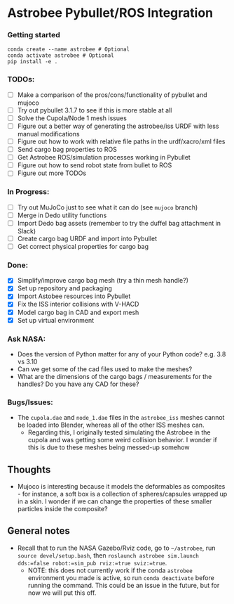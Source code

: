 # Astrobee Pybullet/ROS Integration

### Getting started

```
conda create --name astrobee # Optional
conda activate astrobee # Optional
pip install -e .
```

### TODOs:
- [ ] Make a comparison of the pros/cons/functionality of pybullet and mujoco
- [ ] Try out pybullet 3.1.7 to see if this is more stable at all
- [ ] Solve the Cupola/Node 1 mesh issues
- [ ] Figure out a better way of generating the astrobee/iss URDF with less manual modifications
- [ ] Figure out how to work with relative file paths in the urdf/xacro/xml files
- [ ] Send cargo bag properties to ROS
- [ ] Get Astrobee ROS/simulation processes working in Pybullet
- [ ] Figure out how to send robot state from bullet to ROS
- [ ] Figure out more TODOs

### In Progress:
- [ ] Try out MuJoCo just to see what it can do (see `mujoco` branch)
- [ ] Merge in Dedo utility functions
- [ ] Import Dedo bag assets (remember to try the duffel bag attachment in Slack)
- [ ] Create cargo bag URDF and import into Pybullet
- [ ] Get correct physical properties for cargo bag

### Done:
- [X] Simplify/improve cargo bag mesh (try a thin mesh handle?)
- [X] Set up repository and packaging
- [X] Import Astobee resources into Pybullet
- [X] Fix the ISS interior collisions with V-HACD
- [X] Model cargo bag in CAD and export mesh
- [X] Set up virtual environment

### Ask NASA:
- Does the version of Python matter for any of your Python code? e.g. 3.8 vs 3.10
- Can we get some of the cad files used to make the meshes?
- What are the dimensions of the cargo bags / measurements for the handles? Do you have any CAD for these?

### Bugs/Issues:
- The `cupola.dae` and `node_1.dae` files in the `astrobee_iss` meshes cannot be loaded into Blender, whereas all of the other ISS meshes can.
  - Regarding this, I originally tested simulating the Astrobee in the cupola and was getting some weird collision behavior. I wonder if this is due to these meshes being messed-up somehow

## Thoughts
- Mujoco is interesting because it models the deformables as composites - for instance, a soft box is a collection of spheres/capsules wrapped up in a skin. I wonder if we can change the properties of these smaller particles inside the composite?

## General notes
- Recall that to run the NASA Gazebo/Rviz code, go to `~/astrobee`, run `source devel/setup.bash`, then `roslaunch astrobee sim.launch dds:=false robot:=sim_pub rviz:=true sviz:=true`.
  - NOTE: this does not currently work if the conda `astrobee` environment you made is active, so run `conda deactivate` before running the command. This could be an issue in the future, but for now we will put this off. 

